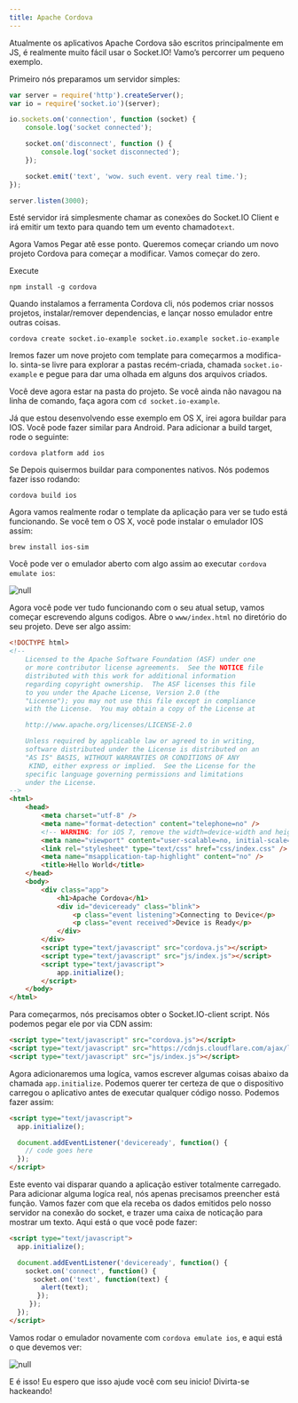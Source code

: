 ```yaml
---
title: Apache Cordova
---
```


Atualmente os aplicativos Apache Cordova são escritos principalmente em JS, é realmente muito fácil usar o Socket.IO! Vamo&#8217;s percorrer um pequeno exemplo.

Primeiro nós preparamos um servidor simples:

```js
var server = require('http').createServer();
var io = require('socket.io')(server);

io.sockets.on('connection', function (socket) {
    console.log('socket connected');

    socket.on('disconnect', function () {
        console.log('socket disconnected');
    });

    socket.emit('text', 'wow. such event. very real time.');
});

server.listen(3000);
```
Esté servidor irá simplesmente chamar as conexões do Socket.IO Client e irá emitir um texto para quando tem um evento chamado`text`.

Agora Vamos Pegar atê esse ponto. Queremos começar criando um novo projeto Cordova para começar a modificar. Vamos começar do zero.

Execute

```
npm install -g cordova
```
Quando instalamos a ferramenta Cordova cli, nós podemos criar nossos projetos, instalar/remover dependencias, e lançar nosso emulador entre outras coisas.

```
cordova create socket.io-example socket.io.example socket.io-example
```

Iremos fazer um nove projeto com template para começarmos a modifica-lo. sinta-se livre para explorar a pastas recém-criada, chamada `socket.io-example` e pegue para dar uma olhada em alguns dos arquivos criados.

Você deve agora estar na pasta do projeto. Se você ainda não navagou na linha de comando, faça agora com `cd socket.io-example`.

Já que estou desenvolvendo esse exemplo em OS X, irei agora buildar para IOS. Você pode fazer similar para Android. Para adicionar a  build target, rode o seguinte:


```
cordova platform add ios
```
Se Depois quisermos buildar para componentes nativos. Nós podemos fazer isso rodando:

```
cordova build ios
```

Agora vamos realmente rodar o template da aplicação para ver se tudo está funcionando. Se você tem o OS X, você pode instalar o emulador IOS assim: 

```
brew install ios-sim
```
Você pode ver o emulador aberto com algo assim  ao executar `cordova emulate ios`:

<img src="https://cloudup.com/cKoYEzCeKKY+" alt="null" />

Agora você pode ver tudo funcionando com o seu atual setup, vamos começar escrevendo alguns codigos. Abre o `www/index.html` no diretório do seu projeto. Deve ser algo assim:

```html
<!DOCTYPE html>
<!--
    Licensed to the Apache Software Foundation (ASF) under one
    or more contributor license agreements.  See the NOTICE file
    distributed with this work for additional information
    regarding copyright ownership.  The ASF licenses this file
    to you under the Apache License, Version 2.0 (the
    "License"); you may not use this file except in compliance
    with the License.  You may obtain a copy of the License at

    http://www.apache.org/licenses/LICENSE-2.0

    Unless required by applicable law or agreed to in writing,
    software distributed under the License is distributed on an
    "AS IS" BASIS, WITHOUT WARRANTIES OR CONDITIONS OF ANY
     KIND, either express or implied.  See the License for the
    specific language governing permissions and limitations
    under the License.
-->
<html>
    <head>
        <meta charset="utf-8" />
        <meta name="format-detection" content="telephone=no" />
        <!-- WARNING: for iOS 7, remove the width=device-width and height=device-height attributes. See https://issues.apache.org/jira/browse/CB-4323 -->
        <meta name="viewport" content="user-scalable=no, initial-scale=1, maximum-scale=1, minimum-scale=1, width=device-width, height=device-height, target-densitydpi=device-dpi" />
        <link rel="stylesheet" type="text/css" href="css/index.css" />
        <meta name="msapplication-tap-highlight" content="no" />
        <title>Hello World</title>
    </head>
    <body>
        <div class="app">
            <h1>Apache Cordova</h1>
            <div id="deviceready" class="blink">
                <p class="event listening">Connecting to Device</p>
                <p class="event received">Device is Ready</p>
            </div>
        </div>
        <script type="text/javascript" src="cordova.js"></script>
        <script type="text/javascript" src="js/index.js"></script>
        <script type="text/javascript">
            app.initialize();
        </script>
    </body>
</html>
```

Para começarmos, nós precisamos obter o Socket.IO-client script. Nós podemos pegar ele por via CDN assim:

```html
<script type="text/javascript" src="cordova.js"></script>
<script type="text/javascript" src="https://cdnjs.cloudflare.com/ajax/libs/socket.io/2.2.0/socket.io.js"></script>
<script type="text/javascript" src="js/index.js"></script>
```

Agora adicionaremos uma logíca, vamos escrever algumas coisas abaixo da chamada `app.initialize`. Podemos querer ter certeza de que o dispositivo carregou o aplicativo antes de executar qualquer código nosso. Podemos fazer assim:

```html
<script type="text/javascript">
  app.initialize();

  document.addEventListener('deviceready', function() {
    // code goes here
  });
</script>
```
Este evento vai disparar quando a aplicação estiver totalmente carregado. Para adicionar alguma logíca real, nós apenas precisamos preencher está função. Vamos fazer com que ela receba os dados emitidos pelo nosso servidor na conexão do socket, e trazer uma caixa de noticação para mostrar um texto. Aqui está o que você pode fazer:

```html
<script type="text/javascript">
  app.initialize();

  document.addEventListener('deviceready', function() {
    socket.on('connect', function() {
      socket.on('text', function(text) {
        alert(text);
       });
     });
  });
</script>
```

Vamos rodar o emulador novamente com `cordova emulate ios`, e aqui está o que devemos ver:

<img src="https://cloudup.com/cuIaVMrmcyP+" alt="null" />

E é isso! Eu espero que isso ajude você com seu inicio! Divirta-se hackeando!
